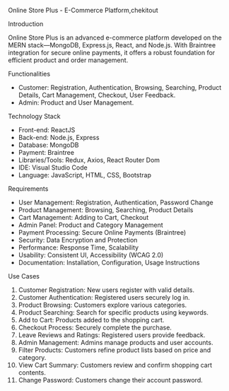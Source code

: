  Online Store Plus - E-Commerce Platform,chekitout

 Introduction

Online Store Plus is an advanced e-commerce platform developed on the MERN stack—MongoDB, Express.js, React, and Node.js. With Braintree integration for secure online payments, it offers a robust foundation for efficient product and order management.

 Functionalities

- Customer: Registration, Authentication, Browsing, Searching, Product Details, Cart Management, Checkout, User Feedback.
- Admin: Product and User Management.

 Technology Stack

- Front-end: ReactJS
- Back-end: Node.js, Express
- Database: MongoDB
- Payment: Braintree
- Libraries/Tools: Redux, Axios, React Router Dom
- IDE: Visual Studio Code
- Language: JavaScript, HTML, CSS, Bootstrap

 Requirements

- User Management: Registration, Authentication, Password Change
- Product Management: Browsing, Searching, Product Details
- Cart Management: Adding to Cart, Checkout
- Admin Panel: Product and Category Management
- Payment Processing: Secure Online Payments (Braintree)
- Security: Data Encryption and Protection
- Performance: Response Time, Scalability
- Usability: Consistent UI, Accessibility (WCAG 2.0)
- Documentation: Installation, Configuration, Usage Instructions

 Use Cases

1. Customer Registration: New users register with valid details.
2. Customer Authentication: Registered users securely log in.
3. Product Browsing: Customers explore various categories.
4. Product Searching: Search for specific products using keywords.
5. Add to Cart: Products added to the shopping cart.
6. Checkout Process: Securely complete the purchase.
7. Leave Reviews and Ratings: Registered users provide feedback.
8. Admin Management: Admins manage products and user accounts.
9. Filter Products: Customers refine product lists based on price and category.
10. View Cart Summary: Customers review and confirm shopping cart contents.
11. Change Password: Customers change their account password.

